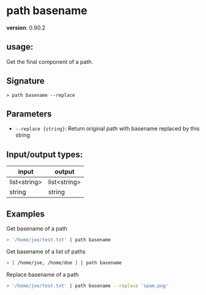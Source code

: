 # path basename

**version**: 0.90.2

## **usage**:

Get the final component of a path.

## Signature

`> path basename --replace`

## Parameters

- `--replace {string}`: Return original path with basename replaced by this string

## Input/output types:

| input          | output         |
| -------------- | -------------- |
| list\<string\> | list\<string\> |
| string         | string         |

## Examples

Get basename of a path

```bash
> '/home/joe/test.txt' | path basename
```

Get basename of a list of paths

```bash
> [ /home/joe, /home/doe ] | path basename
```

Replace basename of a path

```bash
> '/home/joe/test.txt' | path basename --replace 'spam.png'
```
